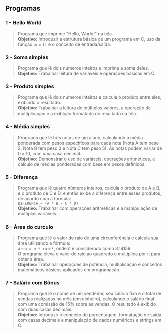    ## Programas

### 1 - Hello World
> Programa que imprime "Hello, World!" na tela.  
> **Objetivo:** Introduzir a estrutura básica de um programa em C, uso da função `printf` e o conceito de entrada/saída.

### 2 - Soma simples
> Programa que lê dois números inteiros e imprime a soma deles.  
> **Objetivo:** Trabalhar leitura de variáveis e operações básicas em C.

### 3 - Produto simples
> Programa que lê dois números inteiros e calcula o produto entre eles, exibindo o resultado.  
> **Objetivo:** Trabalhar a leitura de múltiplos valores, a operação de multiplicação e a exibição formatada do resultado na tela.

### 4 - Média simples
> Programa que lê três notas de um aluno, calculando a média ponderada com pesos específicos para cada nota (Nota A tem peso 2, Nota B tem peso 3 e Nota C tem peso 5). As notas podem variar de 0 a 10, com uma casa decimal.  
> **Objetivo:** Demonstrar o uso de variáveis, operações aritméticas, e cálculo de médias ponderadas com base em pesos definidos.

### 5 - Diferença
> Programa que lê quatro números inteiros, calcula o produto de A e B, e o produto de C e D, e então exibe a diferença entre esses produtos, de acordo com a fórmula:  
> `DIFERENCA = (A * B - C * D)`  
> **Objetivo:** Trabalhar com operações aritméticas e a manipulação de múltiplas variáveis.

### 6 - Área do curculo
> Programa que lê o valor do raio de uma circunferência e calcula sua área utilizando a fórmula:  
> `área = π * raio²`, onde π é considerado como 3.14159.  
> O programa eleva o valor do raio ao quadrado e multiplica por π para obter a área.  
> **Objetivo:** Trabalhar operações de potência, multiplicação e conceitos matemáticos básicos aplicados em programação.

### 7 - Salário com Bônus  
> Programa que lê o nome de um vendedor, seu salário fixo e o total de vendas realizadas no mês (em dinheiro), calculando o salário final com uma comissão de 15% sobre as vendas. O resultado é exibido com duas casas decimais.  
> **Objetivo:** Introduzir o conceito de porcentagem, formatação de saída com casas decimais e manipulação de dados numéricos e strings em C.
